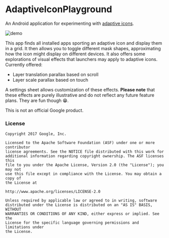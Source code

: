 # AdaptiveIconPlayground

An Android application for experimenting with [adaptive icons](https://developer.android.com/preview/features/adaptive-icons.html).

![demo](screenshots/adaptive-icon-playground-demo.gif)

This app finds all installed apps sporting an adaptive icon and display them in a grid. It then allows you to toggle different mask shapes, approximating how the icon might display on different devices. It also offers some explorations of visual effects that launchers may apply to adaptive icons. Currently offered:
- Layer translation parallax based on scroll
- Layer scale parallax based on touch

A settings sheet allows customization of these effects. **Please note** that these effects are purely illustrative and do not reflect any future feature plans. They are fun though 😁.

This is not an official Google product.

### License

```
Copyright 2017 Google, Inc.

Licensed to the Apache Software Foundation (ASF) under one or more contributor
license agreements. See the NOTICE file distributed with this work for
additional information regarding copyright ownership. The ASF licenses this
file to you under the Apache License, Version 2.0 (the "License"); you may not
use this file except in compliance with the License. You may obtain a copy of
the License at

http://www.apache.org/licenses/LICENSE-2.0

Unless required by applicable law or agreed to in writing, software
distributed under the License is distributed on an "AS IS" BASIS, WITHOUT
WARRANTIES OR CONDITIONS OF ANY KIND, either express or implied. See the
License for the specific language governing permissions and limitations under
the License.
```
